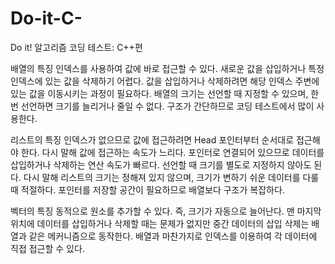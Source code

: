 # Do-it-C-
Do it! 알고리즘 코딩 테스트: C++편


배열의 특징
인덱스를 사용하여 값에 바로 접근할 수 있다.
새로운 값을 삽입하거나 특정 인덱스에 있는 값을 삭제하기 어렵다. 값을 삽입하거나 삭제하려면 해당 인덱스 주변에 있는 값을 이동시키는 과정이 필요하다.
배열의 크기는 선언할 때 지정할 수 있으며, 한번 선언하면 크기를 늘리거나 줄일 수 없다.
구조가 간단하므로 코딩 테스트에서 많이 사용한다.


리스트의 특징
인덱스가 없으므로 값에 접근하려면 Head 포인터부터 순서대로 접근해야 한다. 다시 말해 값에 접근하는 속도가 느리다.
포인터로 연결되어 있으므로 데이터를 삽입하거나 삭제하는 연산 속도가 빠르다.
선언할 때 크기를 별도로 지정하지 않아도 된다. 다시 말해 리스트의 크기는 정해져 있지 않으며, 크기가 변하기 쉬운 데이터를 다룰 때 적절하다.
포인터를 저장할 공간이 필요하므로 배열보다 구조가 복잡하다.


벡터의 특징
동적으로 원소를 추가할 수 있다. 즉, 크기가 자동으로 늘어난다.
맨 마지막 위치에 데이터를 삽입하거나 삭제할 때는 문제가 없지만 중간 데이터의 삽입 삭제는 배열과 같은 메커니즘으로 동작한다.
배열과 마찬가지로 인덱스를 이용하여 각 데이터에 직접 접근할 수 있다.
